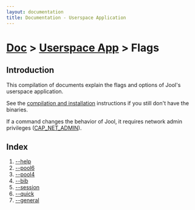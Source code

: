 ```yaml
---
layout: documentation
title: Documentation - Userspace Application
---
```


# [Doc](doc-index.html) > [Userspace App](doc-index.html#userspace-application) > Flags

## Introduction

This compilation of documents explain the flags and options of Jool's userspace application.

See the [compilation and installation](usr-install.html) instructions if you still don't have the binaries.

If a command changes the behavior of Jool, it requires network admin privileges (<a href="http://linux.die.net/man/7/capabilities" target="_blank">CAP_NET_ADMIN</a>).

## Index

1. [\--help](usr-flags-help.html)
2. [\--pool6](usr-flags-pool6.html)
3. [\--pool4](usr-flags-pool4.html)
4. [\--bib](usr-flags-bib.html)
5. [\--session](usr-flags-session.html)
6. [\--quick](usr-flags-quick.html)
7. [\--general](usr-flags-general.html)

